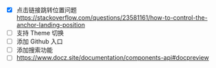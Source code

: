 - [x] 点击链接跳转位置问题 https://stackoverflow.com/questions/23581161/how-to-control-the-anchor-landing-position
- [ ] 支持 Theme 切换
- [ ] 添加 Github 入口
- [ ] 添加搜索功能
- [ ] https://www.docz.site/documentation/components-api#docpreview

